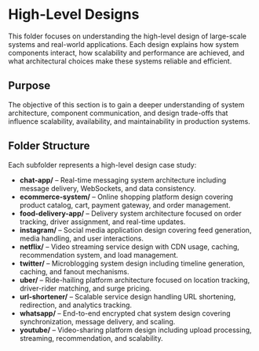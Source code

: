 # High-Level Designs

This folder focuses on understanding the high-level design of large-scale systems and real-world applications. Each design explains how system components interact, how scalability and performance are achieved, and what architectural choices make these systems reliable and efficient.

## Purpose

The objective of this section is to gain a deeper understanding of system architecture, component communication, and design trade-offs that influence scalability, availability, and maintainability in production systems.

## Folder Structure

Each subfolder represents a high-level design case study:

* **chat-app/** – Real-time messaging system architecture including message delivery, WebSockets, and data consistency.
* **ecommerce-system/** – Online shopping platform design covering product catalog, cart, payment gateway, and order management.
* **food-delivery-app/** – Delivery system architecture focused on order tracking, driver assignment, and real-time updates.
* **instagram/** – Social media application design covering feed generation, media handling, and user interactions.
* **netflix/** – Video streaming service design with CDN usage, caching, recommendation system, and load management.
* **twitter/** – Microblogging system design including timeline generation, caching, and fanout mechanisms.
* **uber/** – Ride-hailing platform architecture focused on location tracking, driver-rider matching, and surge pricing.
* **url-shortener/** – Scalable service design handling URL shortening, redirection, and analytics tracking.
* **whatsapp/** – End-to-end encrypted chat system design covering synchronization, message delivery, and scaling.
* **youtube/** – Video-sharing platform design including upload processing, streaming, recommendation, and scalability.
